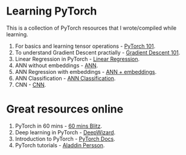 # Learning PyTorch
This is a collection of PyTorch resources that I wrote/compiled while learning.

1. For basics and learning tensor operations - [PyTorch 101](https://www.kaggle.com/namanmanchanda/pytorch-101).
2. To understand Gradient Descent practially - [Gradient Descent 101](https://www.kaggle.com/namanmanchanda/gradient-descent-101).
3. Linear Regression in PyTorch - [Linear Regression](https://github.com/namanmanchanda09/pytorch-basics/blob/main/Notebooks/Linear%20Regression.ipynb).
4. ANN without embeddings - [ANN](https://github.com/namanmanchanda09/pytorch-basics/blob/main/Codes/ANN.py).
5. ANN Regression with embeddings - [ANN + embeddings](https://github.com/namanmanchanda09/pytorch-basics/blob/main/Notebooks/04a-Full-ANN-Code-Along-Regression.ipynb).
6. ANN Classification - [ANN Classification](https://github.com/namanmanchanda09/pytorch-basics/blob/main/Notebooks/04b-Full-ANN-Code-Along-Classification.ipynb).
7. CNN - [CNN](https://github.com/namanmanchanda09/pytorch-basics/blob/main/Codes/CNN.py).

# Great resources online
1. PyTorch in 60 mins - [60 mins Blitz](https://pytorch.org/tutorials/beginner/deep_learning_60min_blitz.html).
2. Deep learning in PyTorch - [DeepWizard](https://www.deeplearningwizard.com/deep_learning/intro/).
3. Introduction to PyTorch - [PyTorch Docs](https://pytorch.org/tutorials/beginner/basics/intro.html).
4. PyTorch tutorials - [Aladdin Persson](https://www.youtube.com/playlist?list=PLhhyoLH6IjfxeoooqP9rhU3HJIAVAJ3Vz).

